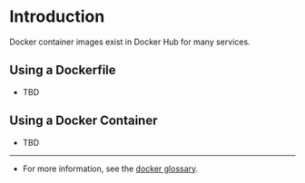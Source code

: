 # Introduction
Docker container images exist in Docker Hub for many services.

## Using a Dockerfile
- TBD

## Using a Docker Container
- TBD
---
- For more information, see the [docker glossary](https://github.com/brian-tex/public-documentation/blob/main/reference/docker/glossary.md).
